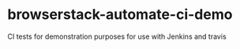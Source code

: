 browserstack-automate-ci-demo
=============================

CI tests for demonstration purposes for use with Jenkins and travis
